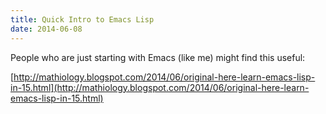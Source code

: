```yaml
---
title: Quick Intro to Emacs Lisp
date: 2014-06-08
---
```


People who are just starting with Emacs (like me) might find this useful:

[http://mathiology.blogspot.com/2014/06/original-here-learn-emacs-lisp-in-15.html](http://mathiology.blogspot.com/2014/06/original-here-learn-emacs-lisp-in-15.html)
